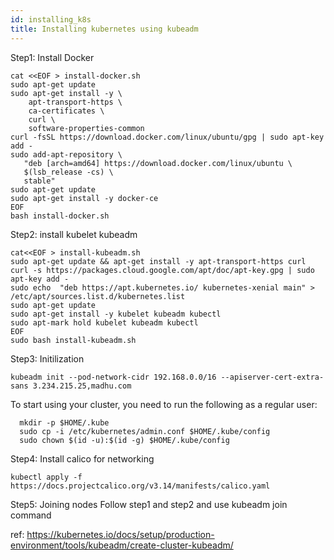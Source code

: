 ```yaml
---
id: installing_k8s
title: Installing kubernetes using kubeadm
---
```


Step1: Install Docker

```
cat <<EOF > install-docker.sh
sudo apt-get update
sudo apt-get install -y \
    apt-transport-https \
    ca-certificates \
    curl \
    software-properties-common
curl -fsSL https://download.docker.com/linux/ubuntu/gpg | sudo apt-key add -
sudo add-apt-repository \
   "deb [arch=amd64] https://download.docker.com/linux/ubuntu \
   $(lsb_release -cs) \
   stable"
sudo apt-get update
sudo apt-get install -y docker-ce 
EOF
bash install-docker.sh

```

Step2: install kubelet kubeadm 
```
cat<<EOF > install-kubeadm.sh
sudo apt-get update && apt-get install -y apt-transport-https curl
curl -s https://packages.cloud.google.com/apt/doc/apt-key.gpg | sudo apt-key add -
sudo echo  "deb https://apt.kubernetes.io/ kubernetes-xenial main" > /etc/apt/sources.list.d/kubernetes.list 
sudo apt-get update
sudo apt-get install -y kubelet kubeadm kubectl
sudo apt-mark hold kubelet kubeadm kubectl
EOF
sudo bash install-kubeadm.sh

```

Step3: Initilization
```
kubeadm init --pod-network-cidr 192.168.0.0/16 --apiserver-cert-extra-sans 3.234.215.25,madhu.com

```

To start using your cluster, you need to run the following as a regular user:
```
  mkdir -p $HOME/.kube
  sudo cp -i /etc/kubernetes/admin.conf $HOME/.kube/config
  sudo chown $(id -u):$(id -g) $HOME/.kube/config

```

Step4: Install calico for networking

```
kubectl apply -f https://docs.projectcalico.org/v3.14/manifests/calico.yaml

```

Step5: Joining nodes
Follow step1 and step2 and use kubeadm join command

ref: https://kubernetes.io/docs/setup/production-environment/tools/kubeadm/create-cluster-kubeadm/
